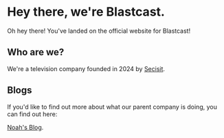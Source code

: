 # Hey there, we're Blastcast.
Oh hey there! You've landed on the official website for Blastcast!

## Who are we?
We're a television company founded in 2024 by [Secisit](https://secisit.com).

## Blogs
If you'd like to find out more about what our parent company is doing, you can find out here:

[Noah's Blog](https://secisit.com/blog/noah).
